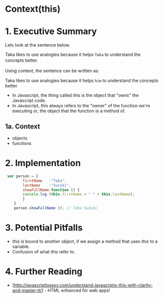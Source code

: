 # Context(this)

# 1. Executive Summary 
Lets look at the sentence below.

Taka likes to use analogies because it helps ```Taka``` to understand the concepts better.　　

Using context, the sentence can be written as:　　

Taka likes to use analogies because it helps ```him``` to understand the concepts better.
- In Javascript, the thing called *this* is the object that "owns" the Javascript code.
- In Javascript, *this* always refers to the "owner" of the function we're executing or, the object that the function is a method of. 

## 1a. Context 
 - objects
 - functions
 
# 2. Implementation
```Javascript
 var person = {  
        firstName   :"Taka",  
        lastName    :"Suzuki",  
        showFullName:function () {  
        console.log (this.firstName + " " + this.lastName);  
        }  
    }  
    person.showFullName (); // Taka Suzuki 
```

# 3. Potential Pitfalls
- *this* is bound to another object, if we assign a method that uses *this* to a variable.
- Confusion of what *this* refer to.

# 4. Further Reading
* [http://javascriptissexy.com/understand-javascripts-this-with-clarity-and-master-it/] - HTML enhanced for web apps!
